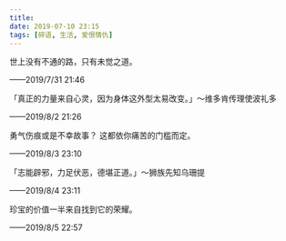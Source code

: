 ```yaml
---
title: 
date: 2019-07-10 23:15
tags: [碎语, 生活, 爱恨情仇]
---
```


世上没有不通的路，只有未觉之道。

——2019/7/31 21:46

「真正的力量来自心灵，因为身体这外型太易改变。」～维多肯传理使波礼多

——2019/8/2 21:26

勇气伤痕或是不幸故事？ 这都依你痛苦的门槛而定。

——2019/8/3 23:10

「志能辟邪，力足伏恶，德堪正道。」～狮族先知乌珊提

——2019/8/4 23:11

珍宝的价值一半来自找到它的荣耀。

——2019/8/5 22:57
